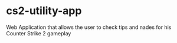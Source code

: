 # cs2-utility-app
Web Application that allows the user to check tips and nades for his Counter Strike 2 gameplay
